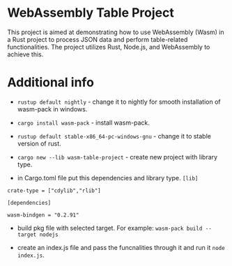 # WebAssembly Table Project

This project is aimed at demonstrating how to use WebAssembly (Wasm) in a Rust project to process JSON data and perform table-related functionalities. The project utilizes Rust, Node.js, and WebAssembly to achieve this.


# Additional info

 - `rustup default nightly` - change it to nightly for smooth installation of wasm-pack in windows.

 - `cargo install wasm-pack` - install wasm-pack.

-  `rustup default stable-x86_64-pc-windows-gnu` - change it to stable version of rust.

-  `cargo new --lib wasm-table-project`  - create new project with library  type.

 -  in Cargo.toml file put this dependencies and library type.
 `[lib]`

 `crate-type = ["cdylib","rlib"]`

 `[dependencies]`

 `wasm-bindgen = "0.2.91"`

-  build pkg file with selected target. For example:
 `wasm-pack build --target nodejs`

-  create an index.js file  and pass the funcnalities through it and run it  `node index.js`.

